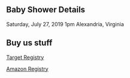 ## Baby Shower Details

Saturday, July 27, 2019
1pm
Alexandria, Virginia

## Buy us stuff

[Target Registry](https://tgt.gifts/kristyandshane)

[Amazon Registry](https://www.amazon.com/baby-reg/37V6C0PN77DEZ)
